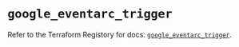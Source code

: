 # `google_eventarc_trigger`

Refer to the Terraform Registory for docs: [`google_eventarc_trigger`](https://registry.terraform.io/providers/hashicorp/google-beta/5.0.0/docs/resources/google_eventarc_trigger).
